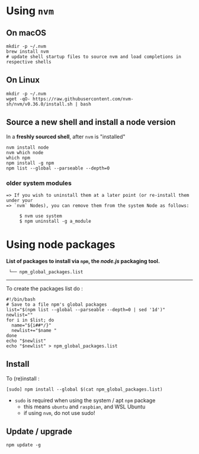
Using `nvm`
===========

## On macOS

```
mkdir -p ~/.nvm
brew install nvm
# update shell startup files to source nvm and load completions in respective shells
```


## On Linux

```
mkdir -p ~/.nvm
wget -qO- https://raw.githubusercontent.com/nvm-sh/nvm/v0.36.0/install.sh | bash
```

## Source a new shell and install a node version

In a **freshly sourced shell**, after `nvm` is "installed"

```
nvm install node
nvm which node
which npm
npm install -g npm
npm list --global --parseable --depth=0
```

### older system modules

```
=> If you wish to uninstall them at a later point (or re-install them under your
=> `nvm` Nodes), you can remove them from the system Node as follows:

     $ nvm use system
     $ npm uninstall -g a_module
```

# Using node packages

**List of packages to install via `npm`, the *node.js* packaging tool.**

```
 └── npm_global_packages.list
```

---

To create the packages list do :

```shell
#!/bin/bash
# Save to a file npm's global packages
list="$(npm list --global --parseable --depth=0 | sed '1d')"
newlist=""
for i in $list; do
  name="${i##*/}"
  newlist+="$name "
done
echo "$newlist"
echo "$newlist" > npm_global_packages.list
```

Install
-------

To (re)install :

```shell
[sudo] npm install --global $(cat npm_global_packages.list)
```

-	`sudo` is required when using the system / apt `npm` package
	-	this means `ubuntu` and `raspbian`, and WSL Ubuntu
    -   if using `nvm`, do not use sudo!

Update / upgrade
----------------

```shell
npm update -g
```
